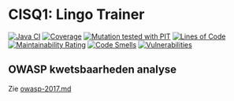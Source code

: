 # CISQ1: Lingo Trainer
[![Java CI](https://github.com/RemcoTaal/cisq1-lingo/actions/workflows/build.yml/badge.svg)](https://github.com/RemcoTaal/cisq1-lingo/actions/workflows/build.yml)
[![Coverage](https://sonarcloud.io/api/project_badges/measure?project=RemcoTaal_cisq1-lingo&metric=coverage)](https://sonarcloud.io/summary/new_code?id=RemcoTaal_cisq1-lingo)
[![Mutation tested with PIT](https://img.shields.io/badge/-Mutation%20tested%20with%20PIT-blue.svg)](http://pitest.org/)
[![Lines of Code](https://sonarcloud.io/api/project_badges/measure?project=RemcoTaal_cisq1-lingo&metric=ncloc)](https://sonarcloud.io/summary/new_code?id=RemcoTaal_cisq1-lingo)
[![Maintainability Rating](https://sonarcloud.io/api/project_badges/measure?project=RemcoTaal_cisq1-lingo&metric=sqale_rating)](https://sonarcloud.io/summary/new_code?id=RemcoTaal_cisq1-lingo)
[![Code Smells](https://sonarcloud.io/api/project_badges/measure?project=RemcoTaal_cisq1-lingo&metric=code_smells)](https://sonarcloud.io/summary/new_code?id=RemcoTaal_cisq1-lingo)
[![Vulnerabilities](https://sonarcloud.io/api/project_badges/measure?project=RemcoTaal_cisq1-lingo&metric=vulnerabilities)](https://sonarcloud.io/summary/new_code?id=RemcoTaal_cisq1-lingo)

## OWASP kwetsbaarheden analyse
Zie [owasp-2017.md](https://github.com/RemcoTaal/cisq1-lingo/blob/main/owasp-2017.md)

